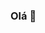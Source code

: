 ### Olá 👋

<!--
**Notye1K/Notye1K** is a ✨ _special_ ✨ repository because its `README.md` (this file) appears on your GitHub profile.

#### Um pouco de mim:

###### - 🔭 Atualmente estudando pra ser desenvolvedor Full Stack

###### - 🌱 React será a próxima tecnologia a ser assimilada

###### - 👯 Pretendo nunca parar de desenvolver novas habilidades

###### - 🤔 Sempre procurando ser uma pessoa melhor (Aceito todo tipo de sinceridade, negativa ou positiva)

###### - 💬 Adoro ouvir historias. Por isso sempre estou vendo algum filme, série, ouvindo algum podcast ou jogando algum jogo :3

###### - 😄 Não gosto de falar de mim, portanto sou bom ouvinte :)

###### - 📫 Contato: kleyton_vccamargo@hotmail.com
